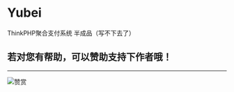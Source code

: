 # Yubei
ThinkPHP聚合支付系统  半成品（写不下去了）

## 若对您有帮助，可以**赞助**支持下作者哦！
----
![赞赏](https://sirhe.cn/wp-content/uploads/2018/06/打赏.jpg)
